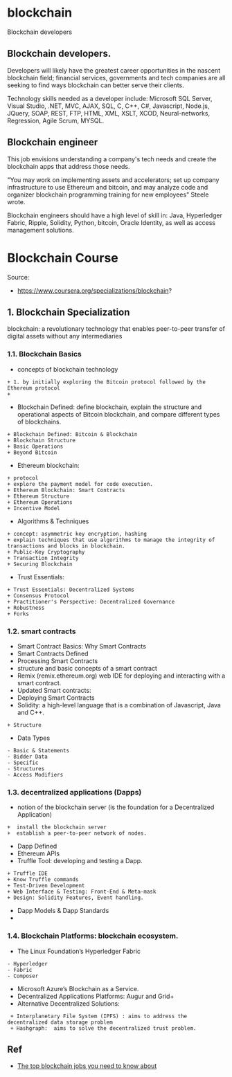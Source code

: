 # blockchain
Blockchain developers

## Blockchain developers.
Developers will likely have the greatest career opportunities in the nascent blockchain field; financial services, governments and tech companies are all seeking to find ways  blockchain can better serve their clients.

Technology skills needed as a developer include: Microsoft SQL Server, Visual Studio, .NET, MVC, AJAX, SQL, C, C++, C#, Javascript, Node.js, JQuery, SOAP, REST, FTP, HTML, XML, XSLT, XCOD, Neural-networks, Regression, Agile Scrum, MYSQL.

## Blockchain engineer
This job envisions understanding a company's tech needs and create the blockchain apps that address those needs.

"You may work on implementing assets and accelerators; set up company infrastructure to use Ethereum and bitcoin, and may analyze code and organizer blockchain programming training for new employees" Steele wrote.

Blockchain engineers should have a high level of skill in: Java, Hyperledger Fabric, Ripple, Solidity, Python, bitcoin, Oracle Identity, as well as access management solutions.

# Blockchain Course
Source:
- https://www.coursera.org/specializations/blockchain?


## 1. Blockchain Specialization
blockchain: a revolutionary technology that enables peer-to-peer transfer of digital assets without any intermediaries

### 1.1. Blockchain Basics
- concepts of blockchain technology 
```
+ 1. by initially exploring the Bitcoin protocol followed by the Ethereum protocol
+ 
```
- Blockchain Defined: define blockchain, explain the structure and operational aspects of Bitcoin blockchain, and compare different types of blockchains.
```
+ Blockchain Defined: Bitcoin & Blockchain
+ Blockchain Structure
+ Basic Operations
+ Beyond Bitcoin
```
- Ethereum blockchain:
```
+ protocol
+ explore the payment model for code execution.
+ Ethereum Blockchain: Smart Contracts
+ Ethereum Structure
+ Ethereum Operations
+ Incentive Model
```
-  Algorithms & Techniques
```
+ concept: asymmetric key encryption, hashing
+ explain techniques that use algorithms to manage the integrity of transactions and blocks in blockchain.
+ Public-Key Cryptography
+ Transaction Integrity
+ Securing Blockchain
```

- Trust Essentials:
```
+ Trust Essentials: Decentralized Systems
+ Consensus Protocol
+ Practitioner's Perspective: Decentralized Governance
+ Robustness
+ Forks
```

### 1.2. smart contracts 
- Smart Contract Basics: Why Smart Contracts
- Smart Contracts Defined
- Processing Smart Contracts
- structure and basic concepts of a smart contract
- Remix (remix.ethereum.org) web IDE for deploying and interacting with a smart contract.
- Updated Smart contracts: 
- Deploying Smart Contracts
- Solidity: a high-level language that is a combination of Javascript, Java and C++.
```
+ Structure
```
- Data Types
```
- Basic & Statements
- Bidder Data
- Specific
- Structures 
- Access Modifiers
```

### 1.3. decentralized applications (Dapps) 
- notion of the blockchain server (is the foundation for a Decentralized Application)
```
+  install the blockchain server 
+  establish a peer-to-peer network of nodes. 
```
- Dapp Defined
- Ethereum APIs
- Truffle Tool: developing and testing a Dapp. 
```
+ Truffle IDE
+ Know Truffle commands 
+ Test-Driven Development
+ Web Interface & Testing: Front-End & Meta-mask
+ Design: Solidity Features, Event handling.
```
- Dapp Models & Dapp Standards
- 

### 1.4. Blockchain Platforms: blockchain ecosystem.
- The Linux Foundation’s Hyperledger Fabric 
```
- Hyperledger
- Fabric
- Composer
```
- Microsoft Azure’s Blockchain as a Service.
- Decentralized Applications Platforms: Augur and Grid+
- Alternative Decentralized Solutions:
```
 + Interplanetary File System (IPFS) : aims to address the decentralized data storage problem
 + Hashgraph:  aims to solve the decentralized trust problem.
```

## Ref
- [The top blockchain jobs you need to know about](https://www.computerworld.com/article/3277617/blockchain/the-top-blockchain-jobs-you-need-to-know-about.html)
